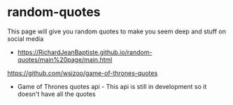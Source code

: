 # random-quotes
This page will give you random quotes to make you seem deep and stuff on social media
- https://RichardJeanBaptiste.github.io/random-quotes/main%20page/main.html



https://github.com/wsizoo/game-of-thrones-quotes
 - Game of Thrones quotes api
       - This api is still in development so it doesn't have all the quotes 

